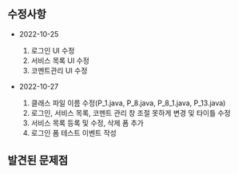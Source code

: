 수정사항
----------
* 2022-10-25
    1. 로그인 UI 수정
    2. 서비스 목록 UI 수정
    3. 코멘트관리 UI 수정

* 2022-10-27
    1. 클래스 파일 이름 수정(P_1.java, P_8.java, P_8_1.java, P_13.java)
    2. 로그인, 서비스 목록, 코멘트 관리 창 조절 못하게 변경 및 타이틀 수정
    3. 서비스 목록 등록 및 수정, 삭제 폼 추가
    4. 로그인 폼 테스트 이벤트 작성

발견된 문제점
----------
